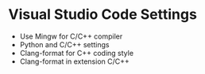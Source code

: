 # Visual Studio Code Settings

* Use Mingw for C/C++ compiler
* Python and C/C++ settings
* Clang-format for C++ coding style
* Clang-format in extension C/C++